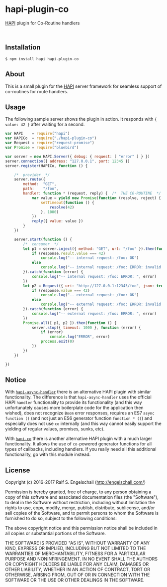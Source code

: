 
hapi-plugin-co
=====================

[HAPI](http://hapijs.com/) plugin for Co-Routine handlers

<p/>
<img src="https://nodei.co/npm/hapi-plugin-co.png?downloads=true&stars=true" alt=""/>

<p/>
<img src="https://david-dm.org/rse/hapi-plugin-co.png" alt=""/>

Installation
------------

```shell
$ npm install hapi hapi-plugin-co
```

About
-----

This is a small plugin for the [HAPI](http://hapijs.com/) server
framework for seamless support of co-routines for route handlers.

Usage
-----

The following sample server shows the plugin in action.
It responds with `{ value: 42 }` after waiting for a second.

```js
var HAPI    = require("hapi")
var HAPICo  = require("./hapi-plugin-co")
var Request = require("request-promise")
var Promise = require("bluebird")

var server = new HAPI.Server({ debug: { request: [ "error" ] } })
server.connection({ address: "127.0.0.1", port: 12345 })
server.register(HAPICo, function () {

    /*  provider  */
    server.route({
        method:  "GET",
        path:    "/foo",
        handler: function * (request, reply) {  /*  THE CO-ROUTINE  */
            var value = yield new Promise(function (resolve, reject) {
                setTimeout(function () {
                    resolve(42)
                }, 1000)
            })
            reply({ value: value })
        }
    })

    server.start(function () {
        /*  consumer  */
        let p1 = server.inject({ method: "GET", url: "/foo" }).then(function (response) {
            if (response.result.value === 42)
                console.log("-- internal request: /foo: OK")
            else
                console.log("-- internal request: /foo: ERROR: invalid response: ", response.result.value)
        }).catch(function (error) {
            console.log("-- internal request: /foo: ERROR: ", error)
        })
        let p2 = Request({ uri: "http://127.0.0.1:12345/foo", json: true }).then(function (response) {
            if (response.value === 42)
                console.log("-- external request: /foo: OK")
            else
                console.log("-- external request: /foo: ERROR: invalid response: ", response.value)
        }).catch(function (error) {
            console.log("-- external request: /foo: ERROR: ", error)
        })
        Promise.all([ p1, p2 ]).then(function () {
            server.stop({ timeout: 1000 }, function (error) {
                if (error)
                    console.log("ERROR", error)
                process.exit(0)
            })
        })
    })

})
```

Notice
------

With [`hapi-async-handler`](https://github.com/ide/hapi-async-handler)
there is an alternative HAPI plugin with similar functionality. The
difference is that `hapi-async-handler` uses the official HAPI `handler`
functionality to provide its functionality (and this way unfortunately
causes more boilerplate code for the application then wished), does not
recognize `Boom` error responses, requires an ES7 `async function ()`
(and not just an ES6 generator function `function * ()`) and especially
does not use `co` internally (and this way cannot easily support the
yielding of regular values, promises, sunks, etc).

With [`hapi-co`](https://github.com/bandwidthcom/co-hapi)
there is another alternative HAPI plugin with a much larger
functionality. It allows the use of `co`-powered generator functions for
all types of callbacks, including handlers. If you really need all this
additional functionality, go with this module instead.

License
-------

Copyright (c) 2016-2017 Ralf S. Engelschall (http://engelschall.com/)

Permission is hereby granted, free of charge, to any person obtaining
a copy of this software and associated documentation files (the
"Software"), to deal in the Software without restriction, including
without limitation the rights to use, copy, modify, merge, publish,
distribute, sublicense, and/or sell copies of the Software, and to
permit persons to whom the Software is furnished to do so, subject to
the following conditions:

The above copyright notice and this permission notice shall be included
in all copies or substantial portions of the Software.

THE SOFTWARE IS PROVIDED "AS IS", WITHOUT WARRANTY OF ANY KIND,
EXPRESS OR IMPLIED, INCLUDING BUT NOT LIMITED TO THE WARRANTIES OF
MERCHANTABILITY, FITNESS FOR A PARTICULAR PURPOSE AND NONINFRINGEMENT.
IN NO EVENT SHALL THE AUTHORS OR COPYRIGHT HOLDERS BE LIABLE FOR ANY
CLAIM, DAMAGES OR OTHER LIABILITY, WHETHER IN AN ACTION OF CONTRACT,
TORT OR OTHERWISE, ARISING FROM, OUT OF OR IN CONNECTION WITH THE
SOFTWARE OR THE USE OR OTHER DEALINGS IN THE SOFTWARE.

